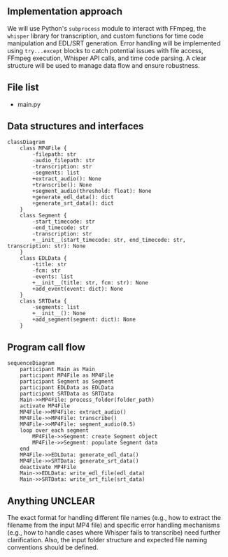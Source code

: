 ## Implementation approach

We will use Python's `subprocess` module to interact with FFmpeg, the `whisper` library for transcription, and custom functions for time code manipulation and EDL/SRT generation.  Error handling will be implemented using `try...except` blocks to catch potential issues with file access, FFmpeg execution, Whisper API calls, and time code parsing.  A clear structure will be used to manage data flow and ensure robustness.

## File list

- main.py

## Data structures and interfaces

```mermaid
classDiagram
    class MP4File {
        -filepath: str
        -audio_filepath: str
        -transcription: str
        -segments: list
        +extract_audio(): None
        +transcribe(): None
        +segment_audio(threshold: float): None
        +generate_edl_data(): dict
        +generate_srt_data(): dict
    }
    class Segment {
        -start_timecode: str
        -end_timecode: str
        -transcription: str
        +__init__(start_timecode: str, end_timecode: str, transcription: str): None
    }
    class EDLData {
        -title: str
        -fcm: str
        -events: list
        +__init__(title: str, fcm: str): None
        +add_event(event: dict): None
    }
    class SRTData {
        -segments: list
        +__init__(): None
        +add_segment(segment: dict): None
    }
```

## Program call flow

```mermaid
sequenceDiagram
    participant Main as Main
    participant MP4File as MP4File
    participant Segment as Segment
    participant EDLData as EDLData
    participant SRTData as SRTData
    Main->>MP4File: process_folder(folder_path)
    activate MP4File
    MP4File->>MP4File: extract_audio()
    MP4File->>MP4File: transcribe()
    MP4File->>MP4File: segment_audio(0.5)
    loop over each segment
        MP4File->>Segment: create Segment object
        MP4File->>Segment: populate Segment data
    end
    MP4File->>EDLData: generate_edl_data()
    MP4File->>SRTData: generate_srt_data()
    deactivate MP4File
    Main->>EDLData: write_edl_file(edl_data)
    Main->>SRTData: write_srt_file(srt_data)
```

## Anything UNCLEAR

The exact format for handling different file names (e.g., how to extract the filename from the input MP4 file) and specific error handling mechanisms (e.g., how to handle cases where Whisper fails to transcribe) need further clarification.  Also, the input folder structure and expected file naming conventions should be defined.

